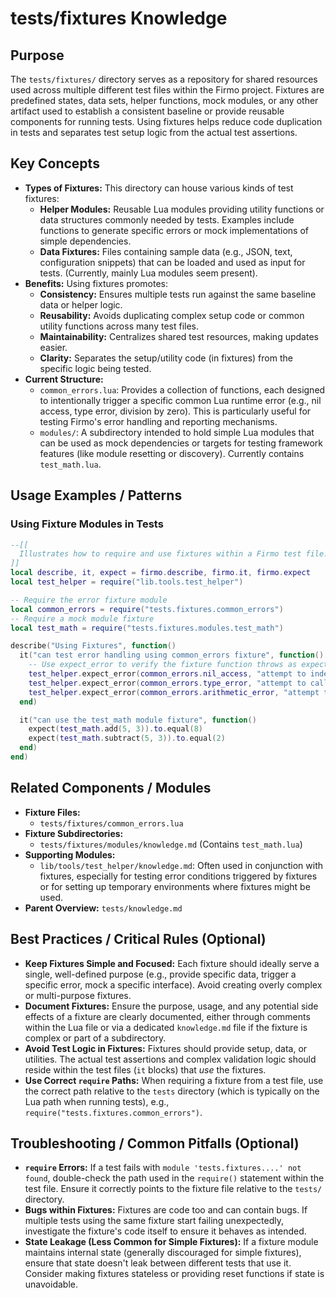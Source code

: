 # tests/fixtures Knowledge

## Purpose

The `tests/fixtures/` directory serves as a repository for shared resources used across multiple different test files within the Firmo project. Fixtures are predefined states, data sets, helper functions, mock modules, or any other artifact used to establish a consistent baseline or provide reusable components for running tests. Using fixtures helps reduce code duplication in tests and separates test setup logic from the actual test assertions.

## Key Concepts

- **Types of Fixtures:** This directory can house various kinds of test fixtures:
    - **Helper Modules:** Reusable Lua modules providing utility functions or data structures commonly needed by tests. Examples include functions to generate specific errors or mock implementations of simple dependencies.
    - **Data Fixtures:** Files containing sample data (e.g., JSON, text, configuration snippets) that can be loaded and used as input for tests. (Currently, mainly Lua modules seem present).
- **Benefits:** Using fixtures promotes:
    - **Consistency:** Ensures multiple tests run against the same baseline data or helper logic.
    - **Reusability:** Avoids duplicating complex setup code or common utility functions across many test files.
    - **Maintainability:** Centralizes shared test resources, making updates easier.
    - **Clarity:** Separates the setup/utility code (in fixtures) from the specific logic being tested.
- **Current Structure:**
    - `common_errors.lua`: Provides a collection of functions, each designed to intentionally trigger a specific common Lua runtime error (e.g., nil access, type error, division by zero). This is particularly useful for testing Firmo's error handling and reporting mechanisms.
    - `modules/`: A subdirectory intended to hold simple Lua modules that can be used as mock dependencies or targets for testing framework features (like module resetting or discovery). Currently contains `test_math.lua`.

## Usage Examples / Patterns

### Using Fixture Modules in Tests

```lua
--[[
  Illustrates how to require and use fixtures within a Firmo test file.
]]
local describe, it, expect = firmo.describe, firmo.it, firmo.expect
local test_helper = require("lib.tools.test_helper")

-- Require the error fixture module
local common_errors = require("tests.fixtures.common_errors")
-- Require a mock module fixture
local test_math = require("tests.fixtures.modules.test_math")

describe("Using Fixtures", function()
  it("can test error handling using common_errors fixture", function()
    -- Use expect_error to verify the fixture function throws as expected
    test_helper.expect_error(common_errors.nil_access, "attempt to index a nil value")
    test_helper.expect_error(common_errors.type_error, "attempt to call a number value")
    test_helper.expect_error(common_errors.arithmetic_error, "attempt to divide by zero")
  end)

  it("can use the test_math module fixture", function()
    expect(test_math.add(5, 3)).to.equal(8)
    expect(test_math.subtract(5, 3)).to.equal(2)
  end)
end)
```

## Related Components / Modules

- **Fixture Files:**
    - `tests/fixtures/common_errors.lua`
- **Fixture Subdirectories:**
    - `tests/fixtures/modules/knowledge.md` (Contains `test_math.lua`)
- **Supporting Modules:**
    - `lib/tools/test_helper/knowledge.md`: Often used in conjunction with fixtures, especially for testing error conditions triggered by fixtures or for setting up temporary environments where fixtures might be used.
- **Parent Overview:** `tests/knowledge.md`

## Best Practices / Critical Rules (Optional)

- **Keep Fixtures Simple and Focused:** Each fixture should ideally serve a single, well-defined purpose (e.g., provide specific data, trigger a specific error, mock a specific interface). Avoid creating overly complex or multi-purpose fixtures.
- **Document Fixtures:** Ensure the purpose, usage, and any potential side effects of a fixture are clearly documented, either through comments within the Lua file or via a dedicated `knowledge.md` file if the fixture is complex or part of a subdirectory.
- **Avoid Test Logic in Fixtures:** Fixtures should provide setup, data, or utilities. The actual test assertions and complex validation logic should reside within the test files (`it` blocks) that *use* the fixtures.
- **Use Correct `require` Paths:** When requiring a fixture from a test file, use the correct path relative to the `tests` directory (which is typically on the Lua path when running tests), e.g., `require("tests.fixtures.common_errors")`.

## Troubleshooting / Common Pitfalls (Optional)

- **`require` Errors:** If a test fails with `module 'tests.fixtures....' not found`, double-check the path used in the `require()` statement within the test file. Ensure it correctly points to the fixture file relative to the `tests/` directory.
- **Bugs within Fixtures:** Fixtures are code too and can contain bugs. If multiple tests using the same fixture start failing unexpectedly, investigate the fixture's code itself to ensure it behaves as intended.
- **State Leakage (Less Common for Simple Fixtures):** If a fixture module maintains internal state (generally discouraged for simple fixtures), ensure that state doesn't leak between different tests that use it. Consider making fixtures stateless or providing reset functions if state is unavoidable.
